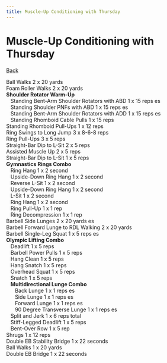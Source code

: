 ```yaml
---
title: Muscle-Up Conditioning with Thursday
---
```


# Muscle-Up Conditioning with Thursday

[Back](./index)

Ball Walks 2 x 20 yards<br>
Foam Roller Walks 2 x 20 yards<br>
**Shoulder Rotator Warm-Up**<br>
&nbsp;&nbsp;&nbsp;Standing Bent-Arm Shoulder Rotators with ABD 1 x 15 reps es<br>
&nbsp;&nbsp;&nbsp;Standing Shoulder PNFs with ABD 1 x 15 reps es<br>
&nbsp;&nbsp;&nbsp;Standing Bent-Arm Shoulder Rotators with ADD 1 x 15 reps es<br>
&nbsp;&nbsp;&nbsp;Standing Rhomboid Cable Pulls 1 x 15 reps<br>
Standing Rhomboid Pull-Ups 1 x 12 reps<br>
Ring Swings to Long Jump 3 x 8-6-8 reps<br>
Ring Pull-Ups 3 x 5 reps<br>
Straight-Bar Dip to L-Sit 2 x 5 reps<br>
Assisted Muscle Up 2 x 5 reps<br>
Straight-Bar Dip to L-Sit 1 x 5 reps<br>
**Gymnastics Rings Combo**<br>
&nbsp;&nbsp;&nbsp;Ring Hang 1 x 2 second<br>
&nbsp;&nbsp;&nbsp;Upside-Down Ring Hang 1 x 2 second<br>
&nbsp;&nbsp;&nbsp;Reverse L-Sit 1 x 2 second<br>
&nbsp;&nbsp;&nbsp;Upside-Down Ring Hang 1 x 2 second<br>
&nbsp;&nbsp;&nbsp;L-Sit 1 x 2 second<br>
&nbsp;&nbsp;&nbsp;Ring Hang 1 x 2 second<br>
&nbsp;&nbsp;&nbsp;Ring Pull-Up 1 x 1 rep<br>
&nbsp;&nbsp;&nbsp;Ring Decompression 1 x 1 rep<br>
Barbell Side Lunges 2 x 20 yards es<br>
Barbell Forward Lunge to RDL Walking 2 x 20 yards<br>
Barbell Single-Leg Squat 1 x 5 reps es<br>
**Olympic Lifting Combo**<br>
&nbsp;&nbsp;&nbsp;Deadlift 1 x 5 reps<br>
&nbsp;&nbsp;&nbsp;Barbell Power Pulls 1 x 5 reps<br>
&nbsp;&nbsp;&nbsp;Hang Clean 1 x 5 reps<br>
&nbsp;&nbsp;&nbsp;Hang Snatch 1 x 5 reps<br>
&nbsp;&nbsp;&nbsp;Overhead Squat 1 x 5 reps<br>
&nbsp;&nbsp;&nbsp;Snatch 1 x 5 reps<br>
&nbsp;&nbsp;&nbsp;**Multidirectional Lunge Combo**<br>
&nbsp;&nbsp;&nbsp;&nbsp;&nbsp;&nbsp;Back Lunge 1 x 1 reps es<br>
&nbsp;&nbsp;&nbsp;&nbsp;&nbsp;&nbsp;Side Lunge 1 x 1 reps es<br>
&nbsp;&nbsp;&nbsp;&nbsp;&nbsp;&nbsp;Forward Lunge 1 x 1 reps es<br>
&nbsp;&nbsp;&nbsp;&nbsp;&nbsp;&nbsp;90 Degree Transverse Lunge 1 x 1 reps es<br>
&nbsp;&nbsp;&nbsp;Split and Jerk 1 x 6 reps total<br>
&nbsp;&nbsp;&nbsp;Stiff-Legged Deadlift 1 x 5 reps<br>
&nbsp;&nbsp;&nbsp;Bent-Over Row 1 x 5 rep<br>
Shrugs 1 x 12 reps<br>
Double EB Stability Bridge 1 x 22 seconds<br>
Ball Walks 1 x 20 yards<br>
Double EB Bridge 1 x 22 seconds<br>
